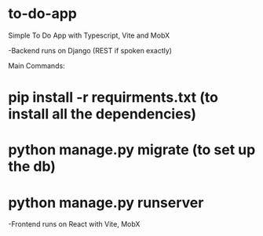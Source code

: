 # to-do-app
Simple To Do App with Typescript, Vite and MobX

-Backend runs on Django (REST if spoken exactly)

Main Commands:
# pip install -r requirments.txt (to install all the dependencies)
# python manage.py migrate (to set up the db)
# python manage.py runserver

-Frontend runs on React with Vite, MobX

